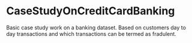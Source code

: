 # CaseStudyOnCreditCardBanking
Basic case study work on a banking dataset. Based on customers day to day transactions and which transactions can be termed as fradulent.
